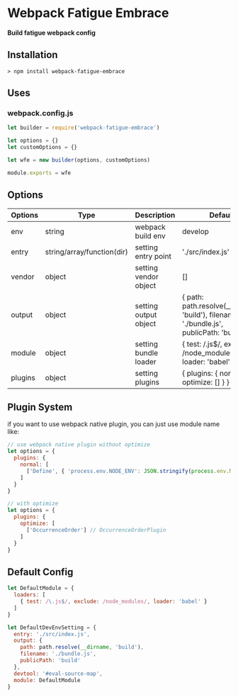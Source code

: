 # Webpack Fatigue Embrace

**Build fatigue webpack config**

## Installation

```command
> npm install webpack-fatigue-embrace
```

## Uses

### webpack.config.js

```javascript
let builder = require('webpack-fatigue-embrace')

let options = {}
let customOptions = {}

let wfe = new builder(options, customOptions)

module.exports = wfe
```

## Options

|    Options    | Type |          Description          | Default | Done |
| -------------  | ---- |          -----------          | ------- | ---- |
|env|string|webpack build env|develop|Done|
|entry|string/array/function(dir)|setting entry point|'./src/index.js'|Done|
|vendor|object|setting vendor object|[]|Done|
|output|object|setting output object|{ path: path.resolve(__dirname, 'build'), filename: './bundle.js', publicPath: 'build' }|Done|
|module|object|setting bundle loader|{ test: /\.js$/, exclude: /node_modules/, loader: 'babel' }|Done|
|plugins|object|setting plugins|{ plugins: { normal: [], optimize: [] } }|Done|

## Plugin System

if you want to use webpack native plugin, you can just use module name like:

```javascript
// use webpack native plugin without optimize
let options = {
  plugins: {
    normal: [
      ['Define', { 'process.env.NODE_ENV': JSON.stringify(process.env.NODE_ENV) }] // DefinePlugin
    ]
  }
}

// with optimize
let options = {
  plugins: {
    optimize: [
      ['OccurrenceOrder'] // OccurrenceOrderPlugin
    ]
  }
}
```

## Default Config

```javascript
let DefaultModule = {
  loaders: [
    { test: /\.js$/, exclude: /node_modules/, loader: 'babel' }
  ]
}

let DefaultDevEnvSetting = {
  entry: './src/index.js',
  output: {
    path: path.resolve(__dirname, 'build'),
    filename: './bundle.js',
    publicPath: 'build'
  },
  devtool: '#eval-source-map',
  module: DefaultModule
}
```
